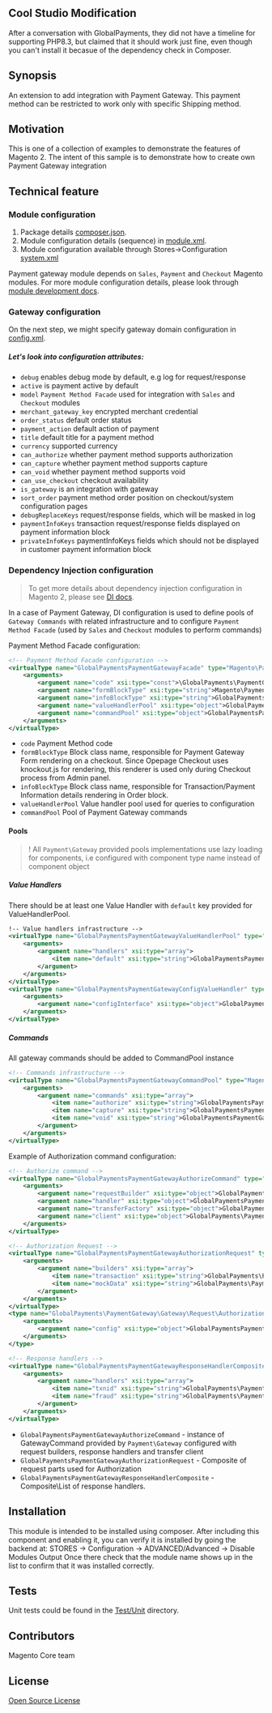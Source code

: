 ## Cool Studio Modification
After a conversation with GlobalPayments, they did not have a timeline for supporting PHP8.3, but claimed that it should work just fine, even though you can't install it becasue of the dependency check in Composer.

## Synopsis
An extension to add integration with Payment Gateway.
This payment method can be restricted to work only with specific Shipping method.

## Motivation
This is one of a collection of examples to demonstrate the features of Magento 2.  The intent of this sample is to demonstrate how to create own Payment Gateway integration

## Technical feature

### Module configuration
1. Package details [composer.json](composer.json).
2. Module configuration details (sequence) in [module.xml](etc/module.xml).
3. Module configuration available through Stores->Configuration [system.xml](etc/adminhtml/system.xml)

Payment gateway module depends on `Sales`, `Payment` and `Checkout` Magento modules.
For more module configuration details, please look through [module development docs](http://devdocs.magento.com/guides/v2.0/extension-dev-guide/module-load-order.html).

### Gateway configuration
On the next step, we might specify gateway domain configuration in [config.xml](etc/config.xml).

##### Let's look into configuration attributes:
 * <code>debug</code> enables debug mode by default, e.g log for request/response
 * <code>active</code> is payment active by default
 * <code>model</code> `Payment Method Facade` used for integration with `Sales` and `Checkout` modules
 * <code>merchant_gateway_key</code> encrypted merchant credential
 * <code>order_status</code> default order status
 * <code>payment_action</code> default action of payment
 * <code>title</code> default title for a payment method
 * <code>currency</code> supported currency
 * <code>can_authorize</code> whether payment method supports authorization
 * <code>can_capture</code> whether payment method supports capture
 * <code>can_void</code> whether payment method supports void
 * <code>can_use_checkout</code> checkout availability
 * <code>is_gateway</code> is an integration with gateway
 * <code>sort_order</code> payment method order position on checkout/system configuration pages
 * <code>debugReplaceKeys</code> request/response fields, which will be masked in log
 * <code>paymentInfoKeys</code> transaction request/response fields displayed on payment information block
 * <code>privateInfoKeys</code> paymentInfoKeys fields which should not be displayed in customer payment information block

### Dependency Injection configuration
> To get more details about dependency injection configuration in Magento 2, please see [DI docs](http://devdocs.magento.com/guides/v2.0/extension-dev-guide/depend-inj.html).

In a case of Payment Gateway, DI configuration is used to define pools of `Gateway Commands` with related infrastructure and to configure `Payment Method Facade` (used by `Sales` and `Checkout` modules to perform commands)

Payment Method Facade configuration:
```xml
<!-- Payment Method Facade configuration -->
<virtualType name="GlobalPaymentsPaymentGatewayFacade" type="Magento\Payment\Model\Method\Adapter">
    <arguments>
        <argument name="code" xsi:type="const">\GlobalPayments\PaymentGateway\Model\Ui\ConfigProvider::CODE</argument>
        <argument name="formBlockType" xsi:type="string">Magento\Payment\Block\Form</argument>
        <argument name="infoBlockType" xsi:type="string">GlobalPayments\PaymentGateway\Block\Info</argument>
        <argument name="valueHandlerPool" xsi:type="object">GlobalPaymentsPaymentGatewayValueHandlerPool</argument>
        <argument name="commandPool" xsi:type="object">GlobalPaymentsPaymentGatewayCommandPool</argument>
    </arguments>
</virtualType>
```
 * <code>code</code> Payment Method code
 * <code>formBlockType</code> Block class name, responsible for Payment Gateway Form rendering on a checkout.
  Since Opepage Checkout uses knockout.js for rendering, this renderer is used only during Checkout process from Admin panel.
 * <code>infoBlockType</code> Block class name, responsible for Transaction/Payment Information details rendering in Order block.
 * <code>valueHandlerPool</code> Value handler pool used for queries to configuration
 * <code>commandPool</code> Pool of Payment Gateway commands


#### Pools
> ! All `Payment\Gateway` provided pools implementations use lazy loading for components, i.e configured with component type name instead of component object

##### Value Handlers
There should be at least one Value Handler with `default` key provided for ValueHandlerPool.

```xml
!-- Value handlers infrastructure -->
<virtualType name="GlobalPaymentsPaymentGatewayValueHandlerPool" type="Magento\Payment\Gateway\Config\ValueHandlerPool">
    <arguments>
        <argument name="handlers" xsi:type="array">
            <item name="default" xsi:type="string">GlobalPaymentsPaymentGatewayConfigValueHandler</item>
        </argument>
    </arguments>
</virtualType>
<virtualType name="GlobalPaymentsPaymentGatewayConfigValueHandler" type="Magento\Payment\Gateway\Config\ConfigValueHandler">
    <arguments>
        <argument name="configInterface" xsi:type="object">GlobalPaymentsPaymentGatewayConfig</argument>
    </arguments>
</virtualType>
```

##### Commands
All gateway commands should be added to CommandPool instance
```xml
<!-- Commands infrastructure -->
<virtualType name="GlobalPaymentsPaymentGatewayCommandPool" type="Magento\Payment\Gateway\Command\CommandPool">
    <arguments>
        <argument name="commands" xsi:type="array">
            <item name="authorize" xsi:type="string">GlobalPaymentsPaymentGatewayAuthorizeCommand</item>
            <item name="capture" xsi:type="string">GlobalPaymentsPaymentGatewayCaptureCommand</item>
            <item name="void" xsi:type="string">GlobalPaymentsPaymentGatewayVoidCommand</item>
        </argument>
    </arguments>
</virtualType>
```

Example of Authorization command configuration:
```xml
<!-- Authorize command -->
<virtualType name="GlobalPaymentsPaymentGatewayAuthorizeCommand" type="Magento\Payment\Gateway\Command\GatewayCommand">
    <arguments>
        <argument name="requestBuilder" xsi:type="object">GlobalPaymentsPaymentGatewayAuthorizationRequest</argument>
        <argument name="handler" xsi:type="object">GlobalPaymentsPaymentGatewayResponseHandlerComposite</argument>
        <argument name="transferFactory" xsi:type="object">GlobalPayments\PaymentGateway\Gateway\Http\TransferFactory</argument>
        <argument name="client" xsi:type="object">GlobalPayments\PaymentGateway\Gateway\Http\Client\ClientMock</argument>
    </arguments>
</virtualType>

<!-- Authorization Request -->
<virtualType name="GlobalPaymentsPaymentGatewayAuthorizationRequest" type="Magento\Payment\Gateway\Request\BuilderComposite">
    <arguments>
        <argument name="builders" xsi:type="array">
            <item name="transaction" xsi:type="string">GlobalPayments\PaymentGateway\Gateway\Request\AuthorizationRequest</item>
            <item name="mockData" xsi:type="string">GlobalPayments\PaymentGateway\Gateway\Request\MockDataRequest</item>
        </argument>
    </arguments>
</virtualType>
<type name="GlobalPayments\PaymentGateway\Gateway\Request\AuthorizationRequest">
    <arguments>
        <argument name="config" xsi:type="object">GlobalPaymentsPaymentGatewayConfig</argument>
    </arguments>
</type>

<!-- Response handlers -->
<virtualType name="GlobalPaymentsPaymentGatewayResponseHandlerComposite" type="Magento\Payment\Gateway\Response\HandlerChain">
    <arguments>
        <argument name="handlers" xsi:type="array">
            <item name="txnid" xsi:type="string">GlobalPayments\PaymentGateway\Gateway\Response\TxnIdHandler</item>
            <item name="fraud" xsi:type="string">GlobalPayments\PaymentGateway\Gateway\Response\FraudHandler</item>
        </argument>
    </arguments>
</virtualType>
```
* `GlobalPaymentsPaymentGatewayAuthorizeCommand` - instance of GatewayCommand provided by `Payment\Gateway` configured with request builders, response handlers and transfer client
* `GlobalPaymentsPaymentGatewayAuthorizationRequest` - Composite of request parts used for Authorization
* `GlobalPaymentsPaymentGatewayResponseHandlerComposite` - Composite\List of response handlers.

## Installation
This module is intended to be installed using composer.  After including this component and enabling it, you can verify it is installed by going the backend at:
STORES -> Configuration -> ADVANCED/Advanced ->  Disable Modules Output
Once there check that the module name shows up in the list to confirm that it was installed correctly.

## Tests
Unit tests could be found in the [Test/Unit](Test/Unit) directory.

## Contributors
Magento Core team

## License
[Open Source License](LICENSE.txt)